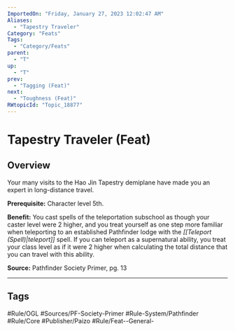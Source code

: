 ```yaml
---
ImportedOn: "Friday, January 27, 2023 12:02:47 AM"
Aliases:
  - "Tapestry Traveler"
Category: "Feats"
Tags:
  - "Category/Feats"
parent:
  - "T"
up:
  - "T"
prev:
  - "Tagging (Feat)"
next:
  - "Toughness (Feat)"
RWtopicId: "Topic_18877"
---
```

# Tapestry Traveler (Feat)
## Overview
Your many visits to the Hao Jin Tapestry demiplane have made you an expert in long-distance travel.

**Prerequisite:** Character level 5th.

**Benefit:** You cast spells of the teleportation subschool as though your caster level were 2 higher, and you treat yourself as one step more familiar when teleporting to an established Pathfinder lodge with the *[[Teleport (Spell)|teleport]]* spell. If you can teleport as a supernatural ability, you treat your class level as if it were 2 higher when calculating the total distance that you can travel with this ability.

**Source:** Pathfinder Society Primer, pg. 13


---
## Tags
#Rule/OGL #Sources/PF-Society-Primer #Rule-System/Pathfinder #Rule/Core #Publisher/Paizo #Rule/Feat--General-

